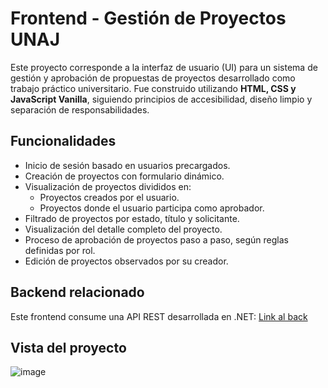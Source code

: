 #  Frontend - Gestión de Proyectos UNAJ

Este proyecto corresponde a la interfaz de usuario (UI) para un sistema de gestión y aprobación de propuestas de proyectos desarrollado como trabajo práctico universitario. Fue construido utilizando **HTML, CSS y JavaScript Vanilla**, siguiendo principios de accesibilidad, diseño limpio y separación de responsabilidades.

##  Funcionalidades

- Inicio de sesión basado en usuarios precargados.
- Creación de proyectos con formulario dinámico.
- Visualización de proyectos divididos en:
  - Proyectos creados por el usuario.
  - Proyectos donde el usuario participa como aprobador.
- Filtrado de proyectos por estado, título y solicitante.
- Visualización del detalle completo del proyecto.
- Proceso de aprobación de proyectos paso a paso, según reglas definidas por rol.
- Edición de proyectos observados por su creador.
  
##  Backend relacionado
Este frontend consume una API REST desarrollada en .NET:
[Link al back](https://github.com/abrissonhold/TP2-API-Ramirez_Camila)

##  Vista del proyecto
![image](https://github.com/user-attachments/assets/43284cff-b152-427c-8a54-c63ec8839590)
